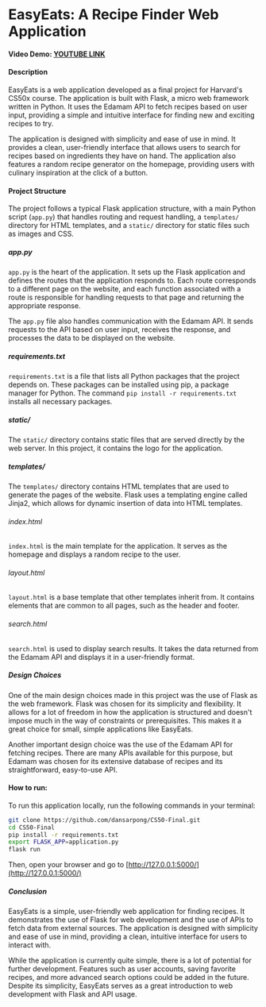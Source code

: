 # EasyEats: A Recipe Finder Web Application

#### Video Demo:  [YOUTUBE LINK](https://www.youtube.com/watch?v=-GUcf3J3VU8)


#### Description

EasyEats is a web application developed as a final project for Harvard's CS50x course. The application is built with Flask, a micro web framework written in Python. It uses the Edamam API to fetch recipes based on user input, providing a simple and intuitive interface for finding new and exciting recipes to try.

The application is designed with simplicity and ease of use in mind. It provides a clean, user-friendly interface that allows users to search for recipes based on ingredients they have on hand. The application also features a random recipe generator on the homepage, providing users with culinary inspiration at the click of a button.

#### Project Structure

The project follows a typical Flask application structure, with a main Python script (`app.py`) that handles routing and request handling, a `templates/` directory for HTML templates, and a `static/` directory for static files such as images and CSS.

##### app.py

`app.py` is the heart of the application. It sets up the Flask application and defines the routes that the application responds to. Each route corresponds to a different page on the website, and each function associated with a route is responsible for handling requests to that page and returning the appropriate response.

The `app.py` file also handles communication with the Edamam API. It sends requests to the API based on user input, receives the response, and processes the data to be displayed on the website.

##### requirements.txt

`requirements.txt` is a file that lists all Python packages that the project depends on. These packages can be installed using pip, a package manager for Python. The command `pip install -r requirements.txt` installs all necessary packages.

##### static/

The `static/` directory contains static files that are served directly by the web server. In this project, it contains the logo for the application.

##### templates/

The `templates/` directory contains HTML templates that are used to generate the pages of the website. Flask uses a templating engine called Jinja2, which allows for dynamic insertion of data into HTML templates.

###### index.html

`index.html` is the main template for the application. It serves as the homepage and displays a random recipe to the user.

###### layout.html

`layout.html` is a base template that other templates inherit from. It contains elements that are common to all pages, such as the header and footer.

###### search.html

`search.html` is used to display search results. It takes the data returned from the Edamam API and displays it in a user-friendly format.

##### Design Choices

One of the main design choices made in this project was the use of Flask as the web framework. Flask was chosen for its simplicity and flexibility. It allows for a lot of freedom in how the application is structured and doesn't impose much in the way of constraints or prerequisites. This makes it a great choice for small, simple applications like EasyEats.

Another important design choice was the use of the Edamam API for fetching recipes. There are many APIs available for this purpose, but Edamam was chosen for its extensive database of recipes and its straightforward, easy-to-use API.

#### How to run:
To run this application locally, run the following commands in your terminal:
```bash
git clone https://github.com/dansarpong/CS50-Final.git
cd CS50-Final
pip install -r requirements.txt
export FLASK_APP=application.py
flask run
```
Then, open your browser and go to [http://127.0.0.1:5000/](http://127.0.0.1:5000/)

##### Conclusion

EasyEats is a simple, user-friendly web application for finding recipes. It demonstrates the use of Flask for web development and the use of APIs to fetch data from external sources. The application is designed with simplicity and ease of use in mind, providing a clean, intuitive interface for users to interact with.

While the application is currently quite simple, there is a lot of potential for further development. Features such as user accounts, saving favorite recipes, and more advanced search options could be added in the future. Despite its simplicity, EasyEats serves as a great introduction to web development with Flask and API usage.
